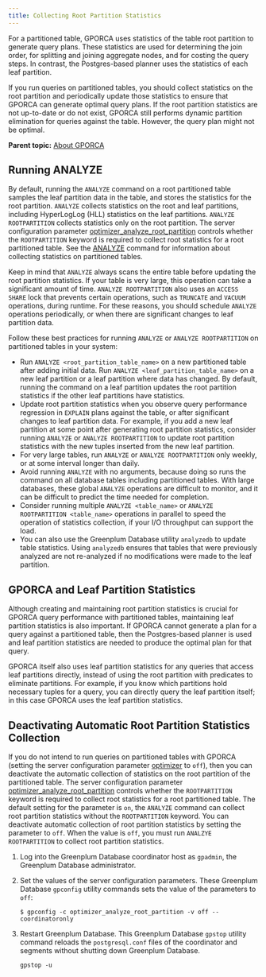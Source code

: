 ```yaml
---
title: Collecting Root Partition Statistics 
---
```


For a partitioned table, GPORCA uses statistics of the table root partition to generate query plans. These statistics are used for determining the join order, for splitting and joining aggregate nodes, and for costing the query steps. In contrast, the Postgres-based planner uses the statistics of each leaf partition.

If you run queries on partitioned tables, you should collect statistics on the root partition and periodically update those statistics to ensure that GPORCA can generate optimal query plans. If the root partition statistics are not up-to-date or do not exist, GPORCA still performs dynamic partition elimination for queries against the table. However, the query plan might not be optimal.

**Parent topic:** [About GPORCA](../../query/topics/query-piv-optimizer.html)

## <a id="topic_w1y_srn_wbb"></a>Running ANALYZE 

By default, running the `ANALYZE` command on a root partitioned table samples the leaf partition data in the table, and stores the statistics for the root partition. `ANALYZE` collects statistics on the root and leaf partitions, including HyperLogLog \(HLL\) statistics on the leaf partitions. `ANALYZE ROOTPARTITION` collects statistics only on the root partition. The server configuration parameter [optimizer\_analyze\_root\_partition](../../../ref_guide/config_params/guc-list.html) controls whether the `ROOTPARTITION` keyword is required to collect root statistics for a root partitioned table. See the [ANALYZE](../../../ref_guide/sql_commands/ANALYZE.html) command for information about collecting statistics on partitioned tables.

Keep in mind that `ANALYZE` always scans the entire table before updating the root partition statistics. If your table is very large, this operation can take a significant amount of time. `ANALYZE ROOTPARTITION` also uses an `ACCESS SHARE` lock that prevents certain operations, such as `TRUNCATE` and `VACUUM` operations, during runtime. For these reasons, you should schedule `ANALYZE` operations periodically, or when there are significant changes to leaf partition data.

Follow these best practices for running `ANALYZE` or `ANALYZE ROOTPARTITION` on partitioned tables in your system:

-   Run `ANALYZE <root_partition_table_name>` on a new partitioned table after adding initial data. Run `ANALYZE <leaf_partition_table_name>` on a new leaf partition or a leaf partition where data has changed. By default, running the command on a leaf partition updates the root partition statistics if the other leaf partitions have statistics.
-   Update root partition statistics when you observe query performance regression in `EXPLAIN` plans against the table, or after significant changes to leaf partition data. For example, if you add a new leaf partition at some point after generating root partition statistics, consider running `ANALYZE` or `ANALYZE ROOTPARTITION` to update root partition statistics with the new tuples inserted from the new leaf partition.
-   For very large tables, run `ANALYZE` or `ANALYZE ROOTPARTITION` only weekly, or at some interval longer than daily.
-   Avoid running `ANALYZE` with no arguments, because doing so runs the command on all database tables including partitioned tables. With large databases, these global `ANALYZE` operations are difficult to monitor, and it can be difficult to predict the time needed for completion.
-   Consider running multiple `ANALYZE <table_name>` or `ANALYZE ROOTPARTITION <table_name>` operations in parallel to speed the operation of statistics collection, if your I/O throughput can support the load.
-   You can also use the Greenplum Database utility `analyzedb` to update table statistics. Using `analyzedb` ensures that tables that were previously analyzed are not re-analyzed if no modifications were made to the leaf partition.

## <a id="topic_h2x_hks_wbb"></a>GPORCA and Leaf Partition Statistics 

Although creating and maintaining root partition statistics is crucial for GPORCA query performance with partitioned tables, maintaining leaf partition statistics is also important. If GPORCA cannot generate a plan for a query against a partitioned table, then the Postgres-based planner is used and leaf partition statistics are needed to produce the optimal plan for that query.

GPORCA itself also uses leaf partition statistics for any queries that access leaf partitions directly, instead of using the root partition with predicates to eliminate partitions. For example, if you know which partitions hold necessary tuples for a query, you can directly query the leaf partition itself; in this case GPORCA uses the leaf partition statistics.

## <a id="topic_r5d_hv1_kr"></a>Deactivating Automatic Root Partition Statistics Collection 

If you do not intend to run queries on partitioned tables with GPORCA \(setting the server configuration parameter [optimizer](../../../ref_guide/config_params/guc-list.html) to `off`\), then you can deactivate the automatic collection of statistics on the root partition of the partitioned table. The server configuration parameter [optimizer\_analyze\_root\_partition](../../../ref_guide/config_params/guc-list.html) controls whether the `ROOTPARTITION` keyword is required to collect root statistics for a root partitioned table. The default setting for the parameter is `on`, the `ANALYZE` command can collect root partition statistics without the `ROOTPARTITION` keyword. You can deactivate automatic collection of root partition statistics by setting the parameter to `off`. When the value is `off`, you must run `ANALZYE ROOTPARTITION` to collect root partition statistics.

1.  Log into the Greenplum Database coordinator host as `gpadmin`, the Greenplum Database administrator.
2.  Set the values of the server configuration parameters. These Greenplum Database `gpconfig` utility commands sets the value of the parameters to `off`:

    ```
    $ gpconfig -c optimizer_analyze_root_partition -v off --coordinatoronly
    ```

3.  Restart Greenplum Database. This Greenplum Database `gpstop` utility command reloads the `postgresql.conf` files of the coordinator and segments without shutting down Greenplum Database.

    ```
    gpstop -u
    ```


